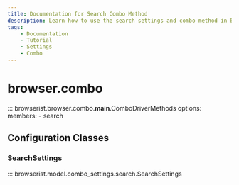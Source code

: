 ```yaml
---
title: Documentation for Search Combo Method
description: Learn how to use the search settings and combo method in Browserist. Includes code examples for beginners and advanced users for web scraping and browser automation.
tags:
    - Documentation
    - Tutorial
    - Settings
    - Combo
---
```


# browser.combo

::: browserist.browser.combo.__main__.ComboDriverMethods
    options:
        members:
            - search

## Configuration Classes
### SearchSettings

::: browserist.model.combo_settings.search.SearchSettings
